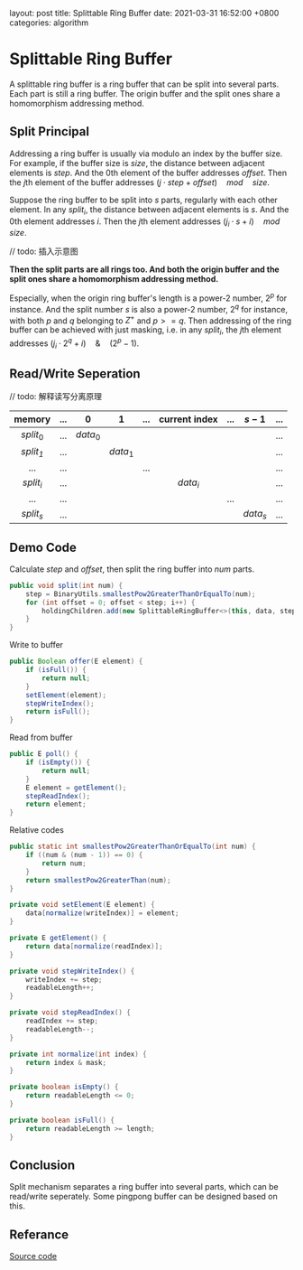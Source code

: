 layout: post
title:  Splittable Ring Buffer
date:   2021-03-31 16:52:00 +0800
categories: algorithm

# Splittable Ring Buffer

A splittable ring buffer is a ring buffer that can be split into several parts. Each part is still a ring buffer. The origin buffer and the split ones share a homomorphism addressing method.

## Split Principal

Addressing a ring buffer is usually via modulo an index by the buffer size. For example, if the buffer size is $size$, the distance between adjacent elements is $step$. And the $0$th element of the buffer addresses $offset$. Then the $j$th element of the buffer addresses $(j \cdot step + offset) \quad mod \quad size$.

Suppose the ring buffer to be split into $s$ parts, regularly with each other element. In any $split_i$, the distance between adjacent elements is $s$. And the $0$th element addresses $i$. Then the $j$th element addresses $(j_i \cdot s + i) \quad mod \quad size$.

// todo: 插入示意图

**Then the split parts are all rings too. And both the origin buffer and the split ones share a homomorphism addressing method.**

Especially, when the origin ring buffer's length is a power-2 number, $2^p$ for instance. And the split number *s* is also a power-2 number,  $2^q$ for instance, with both $p$ and $q$ belonging to $Z^+$ and $p >= q$. Then addressing of the ring buffer can be achieved with just masking,  i.e. in any $split_i$, the $j$th element addresses $(j_i \cdot 2^q + i) \quad \& \quad (2^p-1)$.

## Read/Write Seperation

// todo: 解释读写分离原理

|   memory​    | ...  |   $0$    |   $1$    | ...  | current index | ...  |  $s-1$   | ...  |
| :---------: | :--: | :------: | :------: | :--: | :-----------: | :--: | :------: | :--: |
|  $split_0$  | ...  | $data_0$ |          |      |               |      |          | ...  |
| *$split_1$* | ...  |          | $data_1$ |      |               |      |          | ...  |
|     ...     | ...  |          |          | ...  |               |      |          | ...  |
|  $split_i$  | ...  |          |          |      |   $data_i$    |      |          | ...  |
|     ...     | ...  |          |          |      |               | ...  |          | ...  |
|  $split_s$  | ...  |          |          |      |               |      | $data_s$ | ...  |

## Demo Code

Calculate *step* and *offset*, then split the ring buffer into *num* parts.

```java
public void split(int num) {
    step = BinaryUtils.smallestPow2GreaterThanOrEqualTo(num);
    for (int offset = 0; offset < step; i++) {
        holdingChildren.add(new SplittableRingBuffer<>(this, data, step, offset, IO_TYPE.WO));
    }
}
```

Write to buffer

```java
public Boolean offer(E element) {
    if (isFull()) {
        return null;
    }
    setElement(element);
    stepWriteIndex();
    return isFull();
}
```

Read from buffer

```java
public E poll() {
    if (isEmpty()) {
        return null;
    }
    E element = getElement();
    stepReadIndex();
    return element;
}
```

Relative codes

```java
public static int smallestPow2GreaterThanOrEqualTo(int num) {
    if ((num & (num - 1)) == 0) {
        return num;
    }
    return smallestPow2GreaterThan(num);
}

private void setElement(E element) {
    data[normalize(writeIndex)] = element;
}

private E getElement() {
    return data[normalize(readIndex)];
}

private void stepWriteIndex() {
    writeIndex += step;
    readableLength++;
}

private void stepReadIndex() {
    readIndex += step;
    readableLength--;
}

private int normalize(int index) {
    return index & mask;
}

private boolean isEmpty() {
    return readableLength <= 0;
}

private boolean isFull() {
    return readableLength >= length;
}
```

## Conclusion

Split mechanism separates a ring buffer into several parts, which can be read/write seperately. Some pingpong buffer can be designed based on this.

## Referance 

[Source code](https://github.com/zhang1career/javalab/blob/master/datastruct/src/main/java/datastruct/ringbuffer/SplittableRingBuffer.java)

